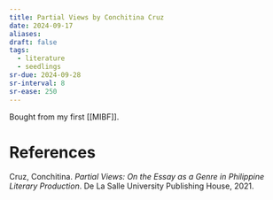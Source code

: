 ```yaml
---
title: Partial Views by Conchitina Cruz
date: 2024-09-17
aliases: 
draft: false
tags:
  - literature
  - seedlings
sr-due: 2024-09-28
sr-interval: 8
sr-ease: 250
---
```

Bought from my first [[MIBF]].

# References

Cruz, Conchitina. _Partial Views: On the Essay as a Genre in Philippine Literary Production_. De La Salle University Publishing House, 2021.